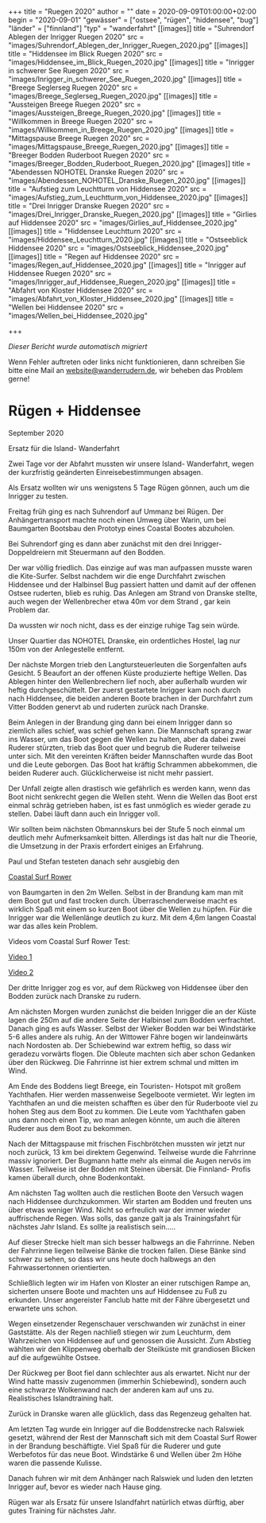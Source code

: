 +++
title = "Ruegen 2020"
author = ""
date = 2020-09-09T01:00:00+02:00
begin = "2020-09-01"
"gewässer" = ["ostsee", "rügen", "hiddensee", "bug"]
"länder" = ["finnland"]
"typ" = "wanderfahrt"
[[images]]
title = "Suhrendorf Ablegen der Inrigger Ruegen 2020"
src = "images/Suhrendorf_Ablegen_der_Inrigger_Ruegen_2020.jpg"
[[images]]
title = "Hiddensee im Blick Ruegen 2020"
src = "images/Hiddensee_im_Blick_Ruegen_2020.jpg"
[[images]]
title = "Inrigger in schwerer See Ruegen 2020"
src = "images/Inrigger_in_schwerer_See_Ruegen_2020.jpg"
[[images]]
title = "Breege Seglerseg Ruegen 2020"
src = "images/Breege_Seglerseg_Ruegen_2020.jpg"
[[images]]
title = "Aussteigen Breege Ruegen 2020"
src = "images/Aussteigen_Breege_Ruegen_2020.jpg"
[[images]]
title = "Willkommen in Breege Ruegen 2020"
src = "images/Willkommen_in_Breege_Ruegen_2020.jpg"
[[images]]
title = "Mittagspause Breege Ruegen 2020"
src = "images/Mittagspause_Breege_Ruegen_2020.jpg"
[[images]]
title = "Breeger Bodden Ruderboot Ruegen 2020"
src = "images/Breeger_Bodden_Ruderboot_Ruegen_2020.jpg"
[[images]]
title = "Abendessen NOHOTEL Dranske Ruegen 2020"
src = "images/Abendessen_NOHOTEL_Dranske_Ruegen_2020.jpg"
[[images]]
title = "Aufstieg zum Leuchtturm von Hiddensee 2020"
src = "images/Aufstieg_zum_Leuchtturm_von_Hiddensee_2020.jpg"
[[images]]
title = "Drei Inrigger Dranske Ruegen 2020"
src = "images/Drei_Inrigger_Dranske_Ruegen_2020.jpg"
[[images]]
title = "Girlies auf Hiddensee 2020"
src = "images/Girlies_auf_Hiddensee_2020.jpg"
[[images]]
title = "Hiddensee Leuchtturn 2020"
src = "images/Hiddensee_Leuchtturn_2020.jpg"
[[images]]
title = "Ostseeblick Hiddensee 2020"
src = "images/Ostseeblick_Hiddensee_2020.jpg"
[[images]]
title = "Regen auf Hiddensee 2020"
src = "images/Regen_auf_Hiddensee_2020.jpg"
[[images]]
title = "Inrigger auf Hiddensee Ruegen 2020"
src = "images/Inrigger_auf_Hiddensee_Ruegen_2020.jpg"
[[images]]
title = "Abfahrt von Kloster Hiddensee 2020"
src = "images/Abfahrt_von_Kloster_Hiddensee_2020.jpg"
[[images]]
title = "Wellen bei Hiddensee 2020"
src = "images/Wellen_bei_Hiddensee_2020.jpg"

+++


*Dieser Bericht wurde automatisch migriert*

Wenn Fehler auftreten oder links nicht funktionieren, dann schreiben Sie bitte eine Mail an website@wanderrudern.de, wir beheben das Problem gerne!



# Rügen + Hiddensee


September 2020

Ersatz für die Island- Wanderfahrt

Zwei Tage vor der Abfahrt mussten wir unsere Island- Wanderfahrt, wegen der kurzfristig geänderten Einreisebestimmungen absagen.

Als Ersatz wollten wir uns wenigstens 5 Tage Rügen gönnen, auch um die Inrigger zu testen.

Freitag früh ging es nach Suhrendorf auf Ummanz bei Rügen. Der Anhängertransport machte noch einen Umweg über Warin, um bei Baumgarten Bootsbau den Prototyp eines Coastal Bootes abzuholen.

Bei Suhrendorf ging es dann aber zunächst mit den drei Inrigger- Doppeldreiern mit Steuermann auf den Bodden.

Der war völlig friedlich. Das einzige auf was man aufpassen musste waren die Kite-Surfer. Selbst nachdem wir die enge Durchfahrt zwischen Hiddensee und der Halbinsel Bug passiert hatten und damit auf der offenen Ostsee ruderten, blieb es ruhig. Das Anlegen am Strand von Dranske stellte, auch wegen der Wellenbrecher etwa 40m vor dem Strand , gar kein Problem dar.

Da wussten wir noch nicht, dass es der einzige ruhige Tag sein würde.

Unser Quartier das NOHOTEL Dranske, ein ordentliches Hostel, lag nur 150m von der Anlegestelle entfernt.

Der nächste Morgen trieb den Langtursteuerleuten die Sorgenfalten aufs Gesicht. 5 Beaufort an der offenen Küste produzierte heftige Wellen. Das Ablegen hinter den Wellenbrechern lief noch, aber außerhalb wurden wir heftig durchgeschüttelt. Der zuerst gestartete Inrigger kam noch durch nach Hiddensee, die beiden anderen Boote brachen in der Durchfahrt zum Vitter Bodden genervt ab und ruderten zurück nach Dranske.

Beim Anlegen in der Brandung ging dann bei einem Inrigger dann so ziemlich alles schief, was schief gehen kann. Die Mannschaft sprang zwar ins Wasser, um das Boot gegen die Wellen zu halten, aber da dabei zwei Ruderer stürzten, trieb das Boot quer und begrub die Ruderer teilweise unter sich. Mit den vereinten Kräften beider Mannschaften wurde das Boot und die Leute geborgen. Das Boot hat kräftig Schrammen abbekommen, die beiden Ruderer auch. Glücklicherweise ist nicht mehr passiert.

Der Unfall zeigte allen drastisch wie gefährlich es werden kann, wenn das Boot nicht senkrecht gegen die Wellen steht. Wenn die Wellen das Boot erst einmal schräg getrieben haben, ist es fast unmöglich es wieder gerade zu stellen. Dabei läuft dann auch ein Inrigger voll.

Wir sollten beim nächsten Obmannskurs bei der Stufe 5 noch einmal um deutlich mehr Aufmerksamkeit bitten. Allerdings ist das halt nur die Theorie, die Umsetzung in der Praxis erfordert einiges an Erfahrung.

Paul und Stefan testeten danach sehr ausgiebig den

[Coastal Surf Rower](http:/www.beachrowing.de)

von Baumgarten in den 2m Wellen. Selbst in der Brandung kam man mit dem Boot gut und fast trocken durch. Überraschenderweise macht es wirklich Spaß mit einem so kurzen Boot über die Wellen zu hüpfen. Für die Inrigger war die Wellenlänge deutlich zu kurz. Mit dem 4,6m langen Coastal war das alles kein Problem.

Videos vom Coastal Surf Rower Test:

[Video 1](https:/www.baumgarten-bootsbau.de/coastalrowing/Surf_Rower_Paul_legt_ab.mp4)

[Video 2](https:/www.baumgarten-bootsbau.de/coastalrowing/Surf_Rower_in_der_Brandung.mp4)

Der dritte Inrigger zog es vor, auf dem Rückweg von Hiddensee über den Bodden zurück nach Dranske zu rudern.

Am nächsten Morgen wurden zunächst die beiden Inrigger die an der Küste lagen die 250m auf die andere Seite der Halbinsel zum Bodden verfrachtet. Danach ging es aufs Wasser. Selbst der Wieker Bodden war bei Windstärke 5-6 alles andere als ruhig. An der Wittower Fähre bogen wir landeinwärts nach Nordosten ab. Der Schiebewind war extrem heftig, so dass wir geradezu vorwärts flogen. Die Obleute machten sich aber schon Gedanken über den Rückweg. Die Fahrrinne ist hier extrem schmal und mitten im Wind.

Am Ende des Boddens liegt Breege, ein Touristen- Hotspot mit großem Yachthafen. Hier werden massenweise Segelboote vermietet. Wir legten im Yachthafen an und die meisten schafften es über den für Ruderboote viel zu hohen Steg aus dem Boot zu kommen. Die Leute vom Yachthafen gaben uns dann noch einen Tip, wo man anlegen könnte, um auch die älteren Ruderer aus dem Boot zu bekommen.

Nach der Mittagspause mit frischen Fischbrötchen mussten wir jetzt nur noch zurück, 13 km bei direktem Gegenwind. Teilweise wurde die Fahrrinne massiv ignoriert. Der Bugmann hatte mehr als einmal die Augen nervös im Wasser. Teilweise ist der Bodden mit Steinen übersät. Die Finnland- Profis kamen überall durch, ohne Bodenkontakt.

Am nächsten Tag wollten auch die restlichen Boote den Versuch wagen nach Hiddensee durchzukommen. Wir starten am Bodden und freuten uns über etwas weniger Wind. Nicht so erfreulich war der immer wieder auffrischende Regen. Was solls, das ganze galt ja als Trainingsfahrt für nächstes Jahr Island. Es sollte ja realistisch sein.....

Auf dieser Strecke hielt man sich besser halbwegs an die Fahrrinne. Neben der Fahrrinne liegen teilweise Bänke die trocken fallen. Diese Bänke sind schwer zu sehen, so dass wir uns heute doch halbwegs an den Fahrwassertonnen orientierten.

Schließlich legten wir im Hafen von Kloster an einer rutschigen Rampe an, sicherten unsere Boote und machten uns auf Hiddensee zu Fuß zu erkunden. Unser angereister Fanclub hatte mit der Fähre übergesetzt und erwartete uns schon.

Wegen einsetzender Regenschauer verschwanden wir zunächst in einer Gaststätte. Als der Regen nachließ stiegen wir zum Leuchturm, dem Wahrzeichen von Hiddensee auf und genossen die Aussicht. Zum Abstieg wählten wir den Klippenweg oberhalb der Steilküste mit grandiosen Blicken auf die aufgewühlte Ostsee.

Der Rückweg per Boot fiel dann schlechter aus als erwartet. Nicht nur der Wind hatte massiv zugenommen (immerhin Schiebewind), sondern auch eine schwarze Wolkenwand nach der anderen kam auf uns zu. Realistisches Islandtraining halt.

Zurück in Dranske waren alle glücklich, dass das Regenzeug gehalten hat.

Am letzten Tag wurde ein Inrigger auf die Boddenstrecke nach Ralswiek gesetzt, während der Rest der Mannschaft sich mit dem Coastal Surf Rower in der Brandung beschäftigte. Viel Spaß für die Ruderer und gute Werbefotos für das neue Boot. Windstärke 6 und Wellen über 2m Höhe waren die passende Kulisse.

Danach fuhren wir mit dem Anhänger nach Ralswiek und luden den letzten Inrigger auf, bevor es wieder nach Hause ging.

Rügen war als Ersatz für unsere Islandfahrt natürlich etwas dürftig, aber gutes Training für nächstes Jahr.